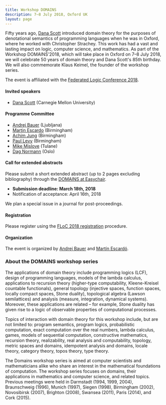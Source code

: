 ```yaml
---
title: Workshop DOMAINS
description: 7–8 July 2018, Oxford UK
layout: page
---
```


Fifty years ago, [Dana Scott](https://www.cs.cmu.edu/~scott/) introduced domain theory for
the purposes of denotational semantics of programming languages when he was in Oxford,
where he worked with Christopher Strachey. This work has had a vast and lasting impact on
logic, computer science, and mathematics. As part of the Workshop DOMAINS'2018, which will
take place in Oxford on 7–8 July 2018, we will celebrate 50 years of domain theory and
Dana Scott's 85th birthday. We will also commemorate Klaus Keimel, the founder of the
workshop series.

The event is affiliated with
the [Federated Logic Conference 2018](http://www.floc2018.org).


#### Invited speakers

* [Dana Scott](https://www.cs.cmu.edu/~scott/) (Carnegie Mellon University)

#### Programme Committee

* [Andrej Bauer](http://www.andrej.com/) (Ljubljana)
* [Martin Escardo](http://www.cs.bham.ac.uk/~mhe/) (Birmingham)
* [Achim Jung](https://www.cs.bham.ac.uk/~axj/) (Birmingham)
* [Paul Levy](https://www.cs.bham.ac.uk/~pbl/) (Birmingham)
* [Mike Mislove](http://www.cs.tulane.edu/~mwm/) (Tulane)
* [Dag Normann](http://www.mn.uio.no/math/english/people/aca/dnormann/) (Oslo)

#### Call for extended abstracts

Please submit a short extended abstract (up to 2 pages excluding bibliography) through
the [DOMAINS at Easychair](https://easychair.org/conferences/?conf=domains13).

* **Submission deadline: March 18th, 2018**
* Notification of acceptance: April 16th, 2018

We plan a special issue in a journal for post-proceedings.

#### Registration

Please register using the [FLoC 2018 registration](http://www.floc2018.org/register/) procedure.

#### Organization

The event is organized by [Andrej Bauer](http://www.andrej.com/) and [Martín Escardó](http://www.cs.bham.ac.uk/~mhe/).

### About the DOMAINS workshop series

The applications of domain theory include programming logics (LCF), design of programming
languages, models of the lambda calculus, applications to recursion theory (higher-type
computability, Kleene-Kreisel countable functionals), general topology (injective spaces,
function spaces, locally compact spaces, Stone duality), topological algebra (Lawson
semilattices) and analysis (measure, integration, dynamical systems). Moreover, these
applications are related – for example, Stone duality has given rise to a logic of
observable properties of computational processes.

Topics of interaction with domain theory for this workshop include, but are not limited
to: program semantics, program logics, probabilistic computation, exact computation over
the real numbers, lambda calculus, games, models of sequential computation, constructive
mathematics, recursion theory, realizability, real analysis and computability, topology,
metric spaces and domains, idempotent analysis and domains, locale theory, category
theory, topos theory, type theory.

The Domains workshop series is aimed at computer scientists and mathematicians alike who
share an interest in the mathematical foundations of computation. The workshop series
focuses on domains, their applications in mathematics and computer science, and related
topics. Previous meetings were held in Darmstadt (1994, 1999, 2004), Braunschweig (1996),
Munich (1997), Siegen (1998), Birmingham (2002), Novosibirsk (2007), Brighton (2008),
Swansea (2011), Paris (2014), and Cork (2015).
